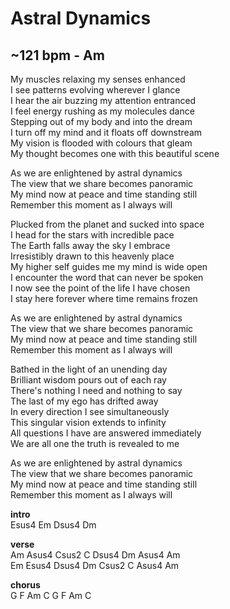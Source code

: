 # Astral Dynamics
## ~121 bpm - Am
My muscles relaxing my senses enhanced  
I see patterns evolving wherever I glance  
I hear the air buzzing my attention entranced  
I feel energy rushing as my molecules dance  
Stepping out of my body and into the dream  
I turn off my mind and it floats off downstream  
My vision is flooded with colours that gleam  
My thought becomes one with this beautiful scene  

As we are enlightened by astral dynamics  
The view that we share becomes panoramic  
My mind now at peace and time standing still  
Remember this moment as I always will  

Plucked from the planet and sucked into space  
I head for the stars with incredible pace  
The Earth falls away the sky I embrace  
Irresistibly drawn to this heavenly place  
My higher self guides me my mind is wide open  
I encounter the word that can never be spoken  
I now see the point of the life I have chosen  
I stay here forever where time remains frozen  

As we are enlightened by astral dynamics  
The view that we share becomes panoramic  
My mind now at peace and time standing still  
Remember this moment as I always will  

Bathed in the light of an unending day  
Brilliant wisdom pours out of each ray  
There's nothing I need and nothing to say  
The last of my ego has drifted away  
In every direction I see simultaneously  
This singular vision extends to infinity  
All questions I have are answered immediately  
We are all one the truth is revealed to me  

As we are enlightened by astral dynamics  
The view that we share becomes panoramic  
My mind now at peace and time standing still  
Remember this moment as I always will  

**intro**  
		Esus4	Em	Dsus4	Dm  

**verse**  
		Am	Asus4	Csus2	C	Dsus4	Dm	Asus4	Am  
		Em	Esus4	Dsus4	Dm	Csus2	C	Asus4	Am  

**chorus**  
		G	F	Am	C	G	F	Am	C  

